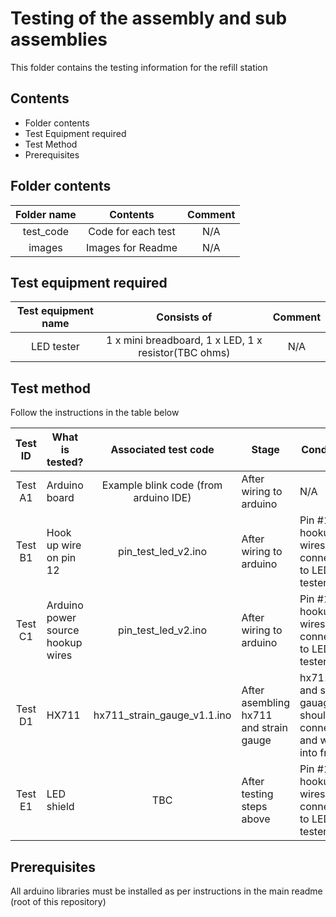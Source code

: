 # Testing of the assembly and sub assemblies

This folder contains the testing information for the refill station

## Contents

* Folder contents
* Test Equipment required
* Test Method
* Prerequisites

## Folder contents

| Folder name        | Contents           | Comment  |
| :-----------: |:-------------:| :----:|
| test_code      | Code for each test | N/A |
| images | Images for Readme      |    N/A |

## Test equipment required

| Test equipment name        | Consists of           | Comment  |
| :-----------: |:-------------:| :----:|
| LED tester      | 1 x mini breadboard, 1 x LED, 1 x resistor(TBC ohms) | N/A |


## Test method
Follow the instructions in the table below

| Test ID        | What is tested?       |Associated test code           | Stage  | Condition
| :-----------:|-------------|:-------------:| ----| ----|
| Test A1 | Arduino board   | Example blink code (from arduino IDE) | After wiring to arduino | N/A
| Test B1 | Hook up wire on pin 12   | pin_test_led_v2.ino  | After wiring to arduino   | Pin #12 hookup wires are connected to LED tester |
| Test C1 | Arduino power source hookup wires | pin_test_led_v2.ino | After wiring to arduino | Pin #12 hookup wires are connected to LED tester |
| Test D1 | HX711 | hx711_strain_gauge_v1.1.ino | After asembling hx711 and strain gauge | hx711 and strain gauage should be connected and wired into frame |
| Test E1 | LED shield | TBC | After testing steps above | Pin #12 hookup wires are connected to LED tester |


## Prerequisites
All arduino libraries must be installed as per instructions in the main readme (root of this repository)